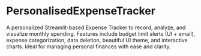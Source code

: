 # PersonalisedExpenseTracker
A personalized Streamlit-based Expense Tracker to record, analyze, and visualize monthly spending. Features include budget limit alerts (UI + email), expense categorization, data deletion, beautiful UI theme, and interactive charts. Ideal for managing personal finances with ease and clarity.
